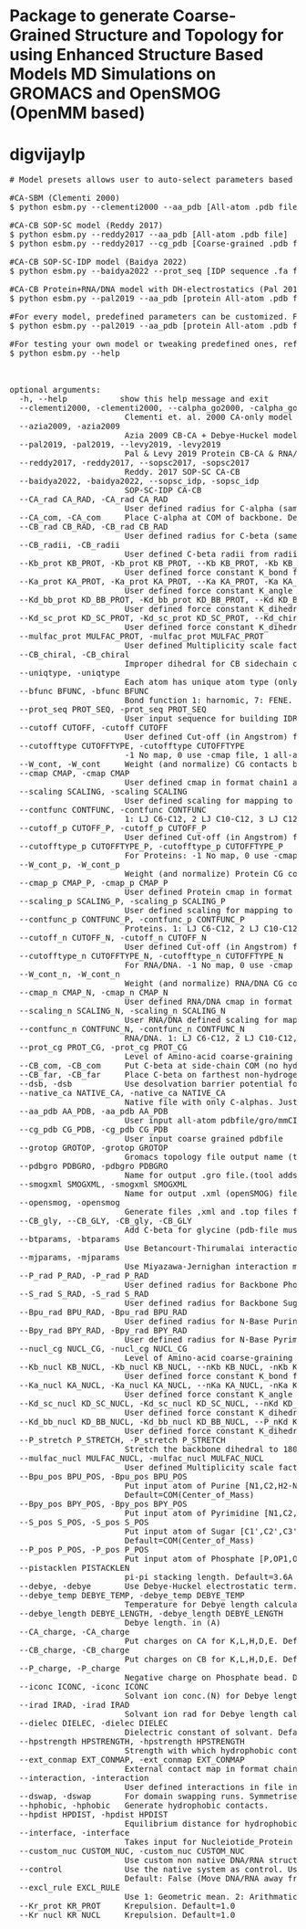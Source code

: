 # Package to generate Coarse-Grained Structure and Topology for using Enhanced Structure Based Models MD Simulations on GROMACS and OpenSMOG (OpenMM based)
# digvijaylp #
 
 
<pre>
# Model presets allows user to auto-select parameters based on predefined models 
 
#CA-SBM (Clementi 2000) 
$ python esbm.py --clementi2000 --aa_pdb [All-atom .pdb file] 
 
#CA-CB SOP-SC model (Reddy 2017) 
$ python esbm.py --reddy2017 --aa_pdb [All-atom .pdb file]
$ python esbm.py --reddy2017 --cg_pdb [Coarse-grained .pdb file]
 
#CA-CB SOP-SC-IDP model (Baidya 2022) 
$ python esbm.py --baidya2022 --prot_seq [IDP sequence .fa file]
 
#CA-CB Protein+RNA/DNA model with DH-electrostatics (Pal 2019) 
$ python esbm.py --pal2019 --aa_pdb [protein All-atom .pdb file] --custom_nuc [RNA/DNA all-atom .pdb file] 
 
#For every model, predefined parameters can be customized. For example, for chanding angle force constant in Pal 2019 model 
$ python esbm.py --pal2019 --aa_pdb [protein All-atom .pdb file] --Ka_prot 40 
 
#For testing your own model or tweaking predefined ones, refer to options in --help 
$ python esbm.py --help 
 
 

optional arguments: 
  -h, --help           show this help message and exit  
  --clementi2000, -clementi2000, --calpha_go2000, -calpha_go2000 
                        Clementi et. al. 2000 CA-only model  
  --azia2009, -azia2009 
                        Azia 2009 CB-CA + Debye-Huckel model  
  --pal2019, -pal2019, --levy2019, -levy2019 
                        Pal & Levy 2019 Protein CB-CA & RNA/DNA P-S-B model  
  --reddy2017, -reddy2017, --sopsc2017, -sopsc2017 
                        Reddy. 2017 SOP-SC CA-CB  
  --baidya2022, -baidya2022, --sopsc_idp, -sopsc_idp 
                        SOP-SC-IDP CA-CB  
  --CA_rad CA_RAD, -CA_rad CA_RAD 
                        User defined radius for C-alpha (same for all beads) in Angstrom. Default: 4.0A  
  --CA_com, -CA_com     Place C-alpha at COM of backbone. Default: False  
  --CB_rad CB_RAD, -CB_rad CB_RAD 
                        User defined radius for C-beta (same for all beads) in Angstrom for prot_cg 2. Default: Statistically Derived for each AA-residue  
  --CB_radii, -CB_radii 
                        User defined C-beta radii from radii.dat (AA-3-letter-code radius-in-Angsrtom)  
  --Kb_prot KB_PROT, -Kb_prot KB_PROT, --Kb KB_PROT, -Kb KB_PROT 
                        User defined force constant K_bond for Proteins  
  --Ka_prot KA_PROT, -Ka_prot KA_PROT, --Ka KA_PROT, -Ka KA_PROT 
                        User defined force constant K_angle for Proteins  
  --Kd_bb_prot KD_BB_PROT, -Kd_bb_prot KD_BB_PROT, --Kd KD_BB_PROT, -Kd KD_BB_PROT 
                        User defined force constant K_dihedral for Proteins  
  --Kd_sc_prot KD_SC_PROT, -Kd_sc_prot KD_SC_PROT, --Kd_chiral KD_SC_PROT, -Kd_chiral KD_SC_PROT 
                        User defined force constant K_dihedral for Proteins  
  --mulfac_prot MULFAC_PROT, -mulfac_prot MULFAC_PROT 
                        User defined Multiplicity scale factor of K_dihedral/mulfac_prot for Proteins  
  --CB_chiral, -CB_chiral 
                        Improper dihedral for CB sidechain chirality. Default: False  
  --uniqtype, -uniqtype 
                        Each atom has unique atom type (only use for large systems)  
  --bfunc BFUNC, -bfunc BFUNC 
                        Bond function 1: harnomic, 7: FENE. Default: 1 (Harmonic)  
  --prot_seq PROT_SEQ, -prot_seq PROT_SEQ 
                        User input sequence for building IDRs/helices etc.  
  --cutoff CUTOFF, -cutoff CUTOFF 
                        User defined Cut-off (in Angstrom) for contact-map generation. Default: 4.5A  
  --cutofftype CUTOFFTYPE, -cutofftype CUTOFFTYPE 
                        -1 No map, 0 use -cmap file, 1 all-atom mapped to CG, 2: coarse-grain . Default: 1  
  --W_cont, -W_cont     Weight (and normalize) CG contacts based on all atom contacts  
  --cmap CMAP, -cmap CMAP 
                        User defined cmap in format chain1 atom1 chain2 atom2 weight(opt) distance(opt)  
  --scaling SCALING, -scaling SCALING 
                        User defined scaling for mapping to all-atom contact-map.  
  --contfunc CONTFUNC, -contfunc CONTFUNC 
                        1: LJ C6-C12, 2 LJ C10-C12, 3 LJ C12-C18, 5 Gauss no excl, 6 Gauss + excl, 7 Multi Gauss . Default: 2  
  --cutoff_p CUTOFF_P, -cutoff_p CUTOFF_P 
                        User defined Cut-off (in Angstrom) for Protein contact-map generation. Default: 4.5A  
  --cutofftype_p CUTOFFTYPE_P, -cutofftype_p CUTOFFTYPE_P 
                        For Proteins: -1 No map, 0 use -cmap file, 1 all-atom mapped to CG, 2: coarse-grain . Default: 1  
  --W_cont_p, -W_cont_p 
                        Weight (and normalize) Protein CG contacts based on all atom contacts  
  --cmap_p CMAP_P, -cmap_p CMAP_P 
                        User defined Protein cmap in format chain1 atom1 chain2 atom2 weight(opt) distance(opt)  
  --scaling_p SCALING_P, -scaling_p SCALING_P 
                        User defined scaling for mapping to all-atom contact-map.  
  --contfunc_p CONTFUNC_P, -contfunc_p CONTFUNC_P 
                        Proteins. 1: LJ C6-C12, 2 LJ C10-C12, 3 LJ C12-C18, 5 Gauss no excl, 6 Gauss + excl, 7 Multi Gauss . Default=2  
  --cutoff_n CUTOFF_N, -cutoff_n CUTOFF_N 
                        User defined Cut-off (in Angstrom) for RNA/DNA contact-map generation. Default: 4.5A  
  --cutofftype_n CUTOFFTYPE_N, -cutofftype_n CUTOFFTYPE_N 
                        For RNA/DNA. -1 No map, 0 use -cmap file, 1 all-atom mapped to CG, 2: coarse-grain . Default: 1  
  --W_cont_n, -W_cont_n 
                        Weight (and normalize) RNA/DNA CG contacts based on all atom contacts  
  --cmap_n CMAP_N, -cmap_n CMAP_N 
                        User defined RNA/DNA cmap in format chain1 atom1 chain2 atom2 weight(opt) distance(opt)  
  --scaling_n SCALING_N, -scaling_n SCALING_N 
                        User RNA/DNA defined scaling for mapping to all-atom contact-map.  
  --contfunc_n CONTFUNC_N, -contfunc_n CONTFUNC_N 
                        RNA/DNA. 1: LJ C6-C12, 2 LJ C10-C12, 3 LJ C12-C18, 5 Gauss no excl, 6 Gauss + excl, 7 Multi Gauss . Default: 2  
  --prot_cg PROT_CG, -prot_cg PROT_CG 
                        Level of Amino-acid coarse-graining 1 for CA-only, 2 for CA+CB. Dafault: 2 (CA+CB)  
  --CB_com, -CB_com     Put C-beta at side-chain COM (no hydrogens). Default: False  
  --CB_far, -CB_far     Place C-beta on farthest non-hydrogen atom. Default: False  
  --dsb, -dsb           Use desolvation barrier potential for contacts. Default: False  
  --native_ca NATIVE_CA, -native_ca NATIVE_CA 
                        Native file with only C-alphas. Just grep pdb.  
  --aa_pdb AA_PDB, -aa_pdb AA_PDB 
                        User input all-atom pdbfile/gro/mmCIF e.g. 1qys.pdb  
  --cg_pdb CG_PDB, -cg_pdb CG_PDB 
                        User input coarse grained pdbfile  
  --grotop GROTOP, -grotop GROTOP 
                        Gromacs topology file output name (tool adds prefix nucl_ and prot_ for independednt file). Default: gromacs.top  
  --pdbgro PDBGRO, -pdbgro PDBGRO 
                        Name for output .gro file.(tool adds prefix nucl_ and prot_ for independednt file). Default: gromacs.gro  
  --smogxml SMOGXML, -smogxml SMOGXML 
                        Name for output .xml (openSMOG) file.(tool adds prefix nucl_ and prot_ for independednt file). Default: opensmog.xml (and opensmog.top)  
  --opensmog, -opensmog 
                        Generate files ,xml and .top files for openSMOG. Default: False  
  --CB_gly, --CB_GLY, -CB_gly, -CB_GLY 
                        Add C-beta for glycine (pdb-file must have H-atoms). Default: Flase  
  --btparams, -btparams 
                        Use Betancourt-Thirumalai interaction matrix.  
  --mjparams, -mjparams 
                        Use Miyazawa-Jernighan interaction matrix.  
  --P_rad P_RAD, -P_rad P_RAD 
                        User defined radius for Backbone Phosphate bead. Default=3.7A  
  --S_rad S_RAD, -S_rad S_RAD 
                        User defined radius for Backbone Sugar bead. Default=3.7A  
  --Bpu_rad BPU_RAD, -Bpu_rad BPU_RAD 
                        User defined radius for N-Base Purine bead. Default=1.5A  
  --Bpy_rad BPY_RAD, -Bpy_rad BPY_RAD 
                        User defined radius for N-Base Pyrimidine bead. Default=1.5A  
  --nucl_cg NUCL_CG, -nucl_cg NUCL_CG 
                        Level of Amino-acid coarse-graining 1 for P-only, 3 for P-S-B, 5 for P-S-3B. Dafault: 3 (P-S-B)  
  --Kb_nucl KB_NUCL, -Kb_nucl KB_NUCL, --nKb KB_NUCL, -nKb KB_NUCL 
                        User defined force constant K_bond for RNA/DNA  
  --Ka_nucl KA_NUCL, -Ka_nucl KA_NUCL, --nKa KA_NUCL, -nKa KA_NUCL 
                        User defined force constant K_angle for RNA/DNA. Default=20  
  --Kd_sc_nucl KD_SC_NUCL, -Kd_sc_nucl KD_SC_NUCL, --nKd KD_SC_NUCL, -nKd KD_SC_NUCL 
                        User defined force constant K_dihedral for Bi-Si-Si+1-Bi+1. Default=0.5  
  --Kd_bb_nucl KD_BB_NUCL, -Kd_bb_nucl KD_BB_NUCL, --P_nKd KD_BB_NUCL, -P_nKd KD_BB_NUCL 
                        User defined force constant K_dihedral for Backbone Pi-Pi+1-Pi+2-Pi+3. Default=0.7  
  --P_stretch P_STRETCH, -P_stretch P_STRETCH 
                        Stretch the backbone dihedral to 180 degrees. Default = Use native backbone dihedral  
  --mulfac_nucl MULFAC_NUCL, -mulfac_nucl MULFAC_NUCL 
                        User defined Multiplicity scale factor of K_dihedral for Nucleic Acids  
  --Bpu_pos BPU_POS, -Bpu_pos BPU_POS 
                        Put input atom of Purine [N1,C2,H2-N2,N3,C4,C5,C6,O6-N6,N7,C8,N9,COM] as position of B.
                        Default=COM(Center_of_Mass)  
  --Bpy_pos BPY_POS, -Bpy_pos BPY_POS 
                        Put input atom of Pyrimidine [N1,C2,O2,N3,C4,O4-N4,C5,C6,COM] as position of B. Default=COM(Center_of_Mass)  
  --S_pos S_POS, -S_pos S_POS 
                        Put input atom of Sugar [C1',C2',C3',C4',C5',H2'-O2',O3',O4',O5',COM] as position of S.
                        Default=COM(Center_of_Mass)  
  --P_pos P_POS, -P_pos P_POS 
                        Put input atom of Phosphate [P,OP1,OP2,O5',COM] group as position of P. Default=COM(Center_of_Mass)  
  --pistacklen PISTACKLEN 
                        pi-pi stacking length. Default=3.6A  
  --debye, -debye       Use Debye-Huckel electrostatic term.  
  --debye_temp DEBYE_TEMP, -debye_temp DEBYE_TEMP 
                        Temperature for Debye length calculation. Default = 298K  
  --debye_length DEBYE_LENGTH, -debye_length DEBYE_LENGTH 
                        Debye length. in (A)  
  --CA_charge, -CA_charge 
                        Put charges on CA for K,L,H,D,E. Default: False  
  --CB_charge, -CB_charge 
                        Put charges on CB for K,L,H,D,E. Default: False  
  --P_charge, -P_charge 
                        Negative charge on Phosphate bead. Default: False  
  --iconc ICONC, -iconc ICONC 
                        Solvant ion conc.(N) for Debye length calcluation. Default=0.1M  
  --irad IRAD, -irad IRAD 
                        Solvant ion rad for Debye length calcluation. Default=1.4A  
  --dielec DIELEC, -dielec DIELEC 
                        Dielectric constant of solvant. Default=70  
  --hpstrength HPSTRENGTH, -hpstrength HPSTRENGTH 
                        Strength with which hydrophobic contacts interact.  
  --ext_conmap EXT_CONMAP, -ext_conmap EXT_CONMAP 
                        External contact map in format chain res chain res  
  --interaction, -interaction 
                        User defined interactions in file interactions.dat.  
  --dswap, -dswap       For domain swapping runs. Symmetrised SBM is generated.  
  --hphobic, -hphobic   Generate hydrophobic contacts.  
  --hpdist HPDIST, -hpdist HPDIST 
                        Equilibrium distance for hydrophobic contacts.  
  --interface, -interface 
                        Takes input for Nucleiotide_Protein interface from file nucpro_interface.input.  
  --custom_nuc CUSTOM_NUC, -custom_nuc CUSTOM_NUC 
                        Use custom non native DNA/RNA structure Eg.: polyT.pdb. Default: Use from native structure  
  --control             Use the native system as control. Use DNA/RNA bound to native protein site. --custom_nuc will be disabled.
                        Default: False (Move DNA/RNA away from native binding site)  
  --excl_rule EXCL_RULE 
                        Use 1: Geometric mean. 2: Arithmatic mean  
  --Kr_prot KR_PROT     Krepulsion. Default=1.0  
  --Kr_nucl KR_NUCL     Krepulsion. Default=1.0  
</pre>
